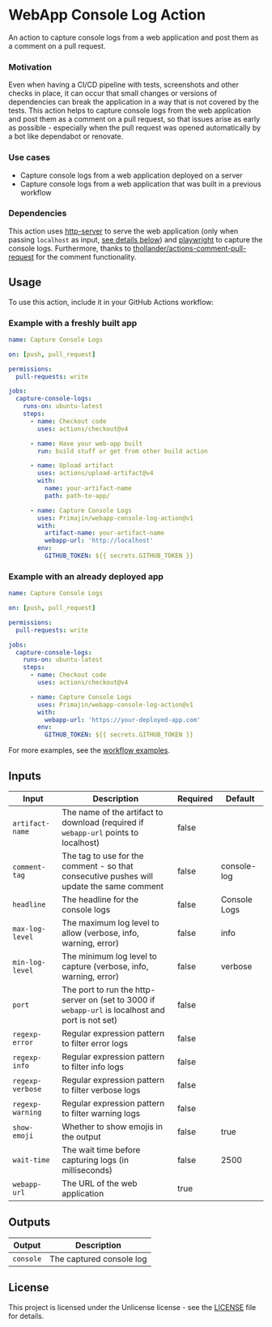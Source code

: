 # WebApp Console Log Action
An action to capture console logs from a web application and post them as a comment on a pull request.

### Motivation
Even when having a CI/CD pipeline with tests, screenshots and other checks in place, it can occur that small changes or
versions of dependencies can break the application in a way that is not covered by the tests.
This action helps to capture console logs from the web application and post them as a comment on a pull request, so that
issues arise as early as possible - especially when the pull request was opened automatically by a bot like dependabot or renovate.

### Use cases
- Capture console logs from a web application deployed on a server
- Capture console logs from a web application that was built in a previous workflow

### Dependencies
This action uses [http-server](https://www.npmjs.com/package/http-server) to serve the web application (only when passing `localhost` as input, [see details below](#webapp-url)) and [playwright](https://www.npmjs.com/package/playwright) to capture the console logs.
Furthermore, thanks to [thollander/actions-comment-pull-request](https://github.com/thollander/actions-comment-pull-request) for the comment functionality.

## Usage
To use this action, include it in your GitHub Actions workflow:

### Example with a freshly built app
```yaml
name: Capture Console Logs

on: [push, pull_request]

permissions:
  pull-requests: write

jobs:
  capture-console-logs:
    runs-on: ubuntu-latest
    steps:
      - name: Checkout code
        uses: actions/checkout@v4

      - name: Have your web-app built
        run: build stuff or get from other build action

      - name: Upload artifact
        uses: actions/upload-artifact@v4
        with:
          name: your-artifact-name
          path: path-to-app/

      - name: Capture Console Logs
        uses: Primajin/webapp-console-log-action@v1
        with:
          artifact-name: your-artifact-name
          webapp-url: 'http://localhost'
        env:
          GITHUB_TOKEN: ${{ secrets.GITHUB_TOKEN }}
```

### Example with an already deployed app
```yaml
name: Capture Console Logs

on: [push, pull_request]

permissions:
  pull-requests: write

jobs:
  capture-console-logs:
    runs-on: ubuntu-latest
    steps:
      - name: Checkout code
        uses: actions/checkout@v4

      - name: Capture Console Logs
        uses: Primajin/webapp-console-log-action@v1
        with:
          webapp-url: 'https://your-deployed-app.com'
        env:
          GITHUB_TOKEN: ${{ secrets.GITHUB_TOKEN }}
```

For more examples, see the [workflow examples](.github/workflows).

## Inputs
| Input            | Description                                                                                       | Required | Default       |
|------------------|---------------------------------------------------------------------------------------------------|----------|---------------|
| `artifact-name`  | The name of the artifact to download (required if `webapp-url` points to localhost)               | false    |               |
| `comment-tag`    | The tag to use for the comment - so that consecutive pushes will update the same comment          | false    | console-log   |
| `headline`       | The headline for the console logs                                                                 | false    | Console Logs  |
| `max-log-level`  | The maximum log level to allow (verbose, info, warning, error)                                    | false    | info          |
| `min-log-level`  | The minimum log level to capture (verbose, info, warning, error)                                  | false    | verbose       |
| `port`           | The port to run the http-server on (set to 3000 if `webapp-url` is localhost and port is not set) | false    |               |
| `regexp-error`   | Regular expression pattern to filter error logs                                                   | false    |               |
| `regexp-info`    | Regular expression pattern to filter info logs                                                    | false    |               |
| `regexp-verbose` | Regular expression pattern to filter verbose logs                                                 | false    |               |
| `regexp-warning` | Regular expression pattern to filter warning logs                                                 | false    |               |
| `show-emoji`     | Whether to show emojis in the output                                                              | false    | true          |
| `wait-time`      | The wait time before capturing logs (in milliseconds)                                             | false    | 2500          |
| <a name="webapp-url"></a>`webapp-url` | The URL of the web application                                               | true     |               |

## Outputs
| Output    | Description              |
|-----------|--------------------------|
| `console` | The captured console log |

## License
This project is licensed under the Unlicense license - see the [LICENSE](LICENSE) file for details.
